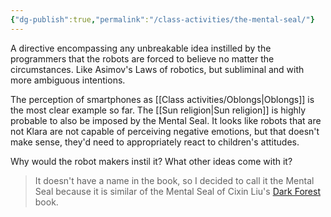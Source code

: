 ```yaml
---
{"dg-publish":true,"permalink":"/class-activities/the-mental-seal/"}
---
```


A directive encompassing any unbreakable idea instilled by the programmers that the robots are forced to believe no matter the circumstances. Like Asimov's Laws of robotics, but subliminal and with more ambiguous intentions.

The perception of smartphones as [[Class activities/Oblongs\|Oblongs]] is the most clear example so far. The [[Sun religion\|Sun religion]] is highly probable to also be imposed by the Mental Seal. It looks like robots that are not Klara are not capable of perceiving negative emotions, but that doesn't make sense, they'd need to appropriately react to children's attitudes. 

Why would the robot makers instil it? What other ideas come with it?

>It doesn't have a name in the book, so I decided to call it the Mental Seal because it is similar of the Mental Seal of Cixin Liu's [Dark Forest](https://en.wikipedia.org/wiki/The_Dark_Forest) book.
